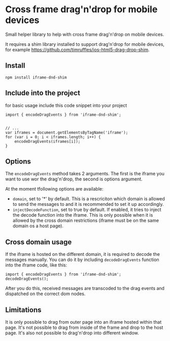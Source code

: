 # Cross frame drag'n'drop for mobile devices

Small helper library to help with cross frame drag'n'drop on mobile devices.

It requires a shim library installed to support drag'n'drop for mobile devices, for example https://github.com/timruffles/ios-html5-drag-drop-shim.

## Install
```
npm install iframe-dnd-shim
```

## Include into the project
for basic usage include this code snippet into your project
```
import { encodeDragEvents } from 'iframe-dnd-shim';


// ...
var iframes = document.getElementsByTagName('iframe');
for (var i = 0; i < iframes.length; i++) {
    encodeDragEvents(iframes[i]);
}
```

## Options
The ```encodeDragEvents``` method takes 2 arguments. The first is the iframe you want to use wor the drag'n'drop, the second is options argument.

At the moment tfollowing options are available:
- ```domain```, set to '*' by default. This is a rescriciton which domain is allowed to send the messages to and it is recommended to set it up accordingly.
- ```injectDecodeFunction```, set to true by default. If enabled, it tries to inject the decode function into the iframe. This is only possible when it is allowed by the cross domain restrictions (iframe must be on the same domain os a host page).

## Cross domain usage
If the iframe is hosted on the different domain, it is required to decode the messages manually. You can do it by including ```decodeDragEvents``` function into the iframe code, like this:
```
import { encodeDragEvents } from 'iframe-dnd-shim';
decodeDragEvents();
```
After you do this, received messages are transcoded to the drag events and dispatched on the correct dom nodes.

## Limitations
It is only possible to drag from outer page into an iframe hosted within that page. It's not possible to drag from inside of the frame and drop to the host page. It's also not possible to drag'n'drop into different window.

